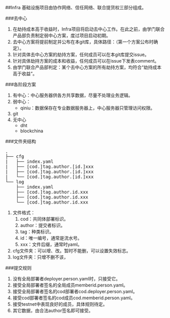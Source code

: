 ##Infra
基础设施项目由协作网络、信任网络、联合提货权三部分组成。

###去中心
1. 在劫持成本高于收益时，Infra项目将启动去中心工作。在此之前，由学门联合产品部负责制定弱中心方案，度过项目启动初期。
2. 去中心方案将提前制定并公布在本git库，具体路径：（第一个方案公布时确定）。
3. 针对具体去中心方案的劫持方案，任何成员可以在本git库提交issue。
4. 针对具体劫持方案的成本和收益，任何成员可以在issue下发表comment。
5. 由学门联合产品部判定：某个去中心方案的所有劫持方案，均符合“劫持成本高于收益”。

###各阶段方案
1. 有中心：中心服务器供各方共享数据，尽量不处理业务逻辑。
2. 弱中心：
	* qiniu：数据保存在专业数据服务器上，中心服务器只管理访问权限。
3. git
4. 无中心
	* dht
	* blockchina

###文件夹结构
<pre>
.
├── cfg
|   ├── index.yaml
|   ├── [cod.]tag.author.[id.]xxx
|   ├── [cod.]tag.author.[id.]xxx
|   └── [cod.]tag.author.[id.]xxx
└── log
    ├── index.yaml
    ├── [cod.]tag.author.id.xxx
    ├── [cod.]tag.author.id.xxx
    └── [cod.]tag.author.id.xxx
</pre>
1. 文件格式：
	1. cod：共同体部署标识。
	2. author：提交者标识。
	3. tag：种类标识。
	4. id：唯一编号，通常是流水号。
	5. xxx：文件后缀，通常时yaml。
2. cfg文件夹：可以增、改。暂时不能删，可以设置失效标志。
3. log文件夹：只增不删不该，


###提交规则
1. 没有全局部署者deployer.person.yaml时，只接受它。
2. 接受全局部署者签名的全局成员memberid.person.yaml。
3. 接受全局部署者签名的cod部署者cod.deployer.person.yaml。
4. 接受cod部署者签名的cod成员cod.memberid.person.yaml。
5. 接受testnet中表现良好的成员，具体规则待定。
6. 其它数据，由合法author签名即可接受。